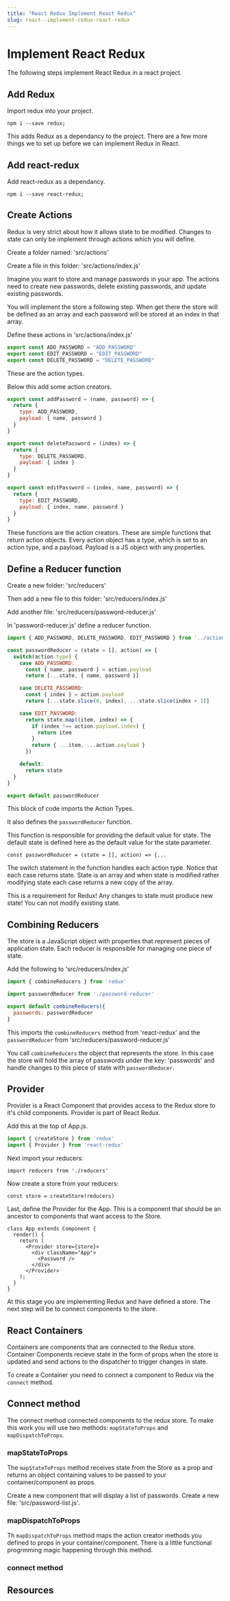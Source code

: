 ```yaml
---
title: "React Redux Implement React Redux"
slug: react--implement-redux-react-redux
---
```


# Implement React Redux

The following steps implement React Redux in a react project. 

## Add Redux

Import redux into your project. 

`npm i --save redux;`

This adds Redux as a dependancy to the project. There are a few more things we 
to set up before we can implement Redux in React. 

## Add react-redux 

Add react-redux as a dependancy. 

`npm i --save react-redux;`

## Create Actions 

Redux is very strict about how it allows state to be modified. 
Changes to state can only be implement through actions which 
you will define. 

Create a folder named: 'src/actions'

Create a file in this folder: 'src/actions/index.js'

Imagine you want to store and manage passwords in your app. 
The actions need to create new passwords, delete existing 
passwords, and update existing passwords. 

You will implement the store a following step. When get there 
the store will be defined as an array and each password will 
be stored at an index in that array. 

Define these actions in 'src/actions/index.js'

```JavaScript
export const ADD_PASSWORD = "ADD_PASSWORD"
export const EDIT_PASSWORD = "EDIT_PASSWORD"
export const DELETE_PASSWORD = "DELETE_PASSWORD"
```

These are the action types. 

Below this add some action creators. 

```JavaScript
export const addPassword = (name, password) => {
  return {
    type: ADD_PASSWORD,
    payload: { name, password }
  }
}

export const deletePassword = (index) => {
  return {
    type: DELETE_PASSWORD,
    payload: { index }
  }
}

export const editPassword = (index, name, password) => {
  return {
    type: EDIT_PASSWORD,
    payload: { index, name, password }
  }
}
```

These functions are the action creators. These are simple functions 
that return action objects. Every action object has a type, which 
is set to an action type, and a payload. Payload is a JS object 
with any properties. 


## Define a Reducer function 

Create a new folder: 'src/reducers'

Then add a new file to this folder: 'src/reducers/index.js'

Add another file: 'src/reducers/password-reducer.js'

In 'password-reducer.js' define a reducer function.

```JavaScript
import { ADD_PASSWORD, DELETE_PASSWORD, EDIT_PASSWORD } from '../actions'

const passwordReducer = (state = [], action) => {
  switch(action.type) {
    case ADD_PASSWORD:
      const { name, password } = action.payload
      return [...state, { name, password }]

    case DELETE_PASSWORD:
      const { index } = action.payload
      return [...state.slice(0, index), ...state.slice(index + 1)]

    case EDIT_PASSWORD:
      return state.map((item, index) => {
        if (index !== action.payload.index) {
          return item
        }
        return { ...item, ...action.payload }
      })

    default:
      return state
  }
}

export default passwordReducer
```

This block of code imports the Action Types. 

It also defines the `passwordReducer` function. 

This function is responsible for providing the default value for state. 
The default state is defined here as the default value for the state
parameter. 

`const passwordReducer = (state = [], action) => {...`

The switch statement in the function handles each action type. 
Notice that each case returns state. State is an array and when 
state is modified rather modifying state each case returns a new 
copy of the array. 

This is a requirement for Redux! Any changes to state must produce
new state! You can not modify existing state. 

## Combining Reducers 

The store is a JavaScript object with properties that represent pieces 
of application state. Each reducer is responsible for managing one 
piece of state. 

Add the following to 'src/reducers/index.js'

```JavaScript
import { combineReducers } from 'redux'

import passwordReducer from './password-reducer'

export default combineReducers({
  passwords: passwordReducer
}
```

This imports the `combineReducers` method from 'react-redux' and the 
`passwordReducer` from 'src/reducers/password-reducer.js'

You call `combineReducers` the object that represents the store. In this case 
the store will hold the array of passwords under the key: 'passwords' and handle
changes to this piece of state with `passwordReducer`. 

## Provider

Provider is a React Component that provides access to the Redux store to 
it's child components. Provider is part of React Redux. 

Add this at the top of App.js. 

```JavaScript
import { createStore } from 'redux'
import { Provider } from 'react-redux'
```

Next import your reducers: 

`import reducers from './reducers'`

Now create a store from your reducers: 

`const store = createStore(reducers)`

Last, define the Provider for the App. This is a component that 
should be an ancestor to components that want access to the Store. 

```JSX
class App extends Component {
  render() {
    return (
      <Provider store={store}>
        <div className="App">
          <Password />
        </div>
      </Provider>
    );
  }
}
```

At this stage you are implementing Redux and have defined a store. The 
next step will be to connect components to the store. 

## React Containers

Containers are components that are connected to the Redux store. Container 
Components recieve state in the form of props when the store is updated
and send actions to the dispatcher to trigger changes in state. 

To create a Container you need to connect a component to Redux via the 
`connect` method. 

## Connect method 

The connect method connected components to the redux store. To make this work you 
will use two methods: `mapStateToProps` and `mapDispatchToProps`. 

### mapStateToProps

The `mapStateToProps` method receives state from the Store as a prop and 
returns an object containing values to be passed to your container/component 
as props. 

Create a new component that will display a list of passwords. Create a new 
file: 'src/password-list.js'.





### mapDispatchToProps

Th `mapDispatchToProps` method maps the action creator methods you defined 
to props in your container/component. There is a little functional progrmming 
magic happening through this method. 

### connect method



## Resources

